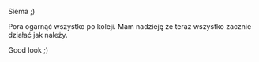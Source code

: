 Siema ;)

Pora ogarnąć wszystko po koleji. Mam nadzieję że teraz wszystko zacznie działać jak należy.

Good look ;)

